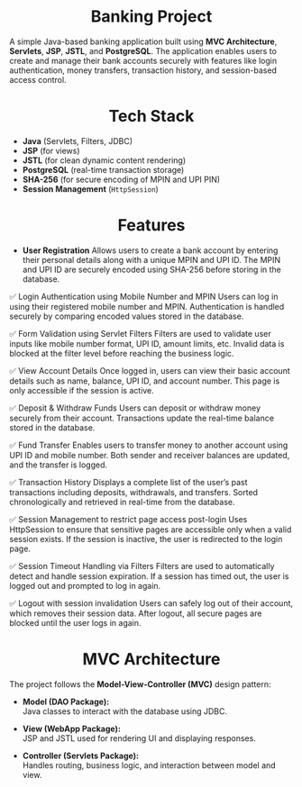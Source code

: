 <h1 align="center">Banking Project</h1>
A simple Java-based banking application built using <b>MVC Architecture</b>, <b>Servlets</b>, <b>JSP</b>, <b>JSTL</b>, and <b>PostgreSQL</b>. The application enables users to create and manage their bank accounts securely with features like login authentication, money transfers, transaction history, and session-based access control.

<h1 align="center">Tech Stack</h1>

- **Java** (Servlets, Filters, JDBC)
- **JSP** (for views)
- **JSTL** (for clean dynamic content rendering)
- **PostgreSQL** (real-time transaction storage)
- **SHA-256** (for secure encoding of MPIN and UPI PIN)
- **Session Management** (`HttpSession`)

<h1 align="center">Features</h1>

- **User Registration**
Allows users to create a bank account by entering their personal details along with a unique MPIN and UPI ID.
The MPIN and UPI ID are securely encoded using SHA-256 before storing in the database.

✅ Login Authentication using Mobile Number and MPIN
Users can log in using their registered mobile number and MPIN.
Authentication is handled securely by comparing encoded values stored in the database.

✅ Form Validation using Servlet Filters
Filters are used to validate user inputs like mobile number format, UPI ID, amount limits, etc.
Invalid data is blocked at the filter level before reaching the business logic.

✅ View Account Details
Once logged in, users can view their basic account details such as name, balance, UPI ID, and account number.
This page is only accessible if the session is active.

✅ Deposit & Withdraw Funds
Users can deposit or withdraw money securely from their account.
Transactions update the real-time balance stored in the database.

✅ Fund Transfer
Enables users to transfer money to another account using UPI ID and mobile number.
Both sender and receiver balances are updated, and the transfer is logged.

✅ Transaction History
Displays a complete list of the user’s past transactions including deposits, withdrawals, and transfers.
Sorted chronologically and retrieved in real-time from the database.

✅ Session Management to restrict page access post-login
Uses HttpSession to ensure that sensitive pages are accessible only when a valid session exists.
If the session is inactive, the user is redirected to the login page.

✅ Session Timeout Handling via Filters
Filters are used to automatically detect and handle session expiration.
If a session has timed out, the user is logged out and prompted to log in again.

✅ Logout with session invalidation
Users can safely log out of their account, which removes their session data.
After logout, all secure pages are blocked until the user logs in again.

<h1 align="center">MVC Architecture</h1>

The project follows the **Model-View-Controller (MVC)** design pattern:

- **Model (DAO Package):**  
  Java classes to interact with the database using JDBC.

- **View (WebApp Package):**  
  JSP and JSTL used for rendering UI and displaying responses.

- **Controller (Servlets Package):**  
  Handles routing, business logic, and interaction between model and view.
